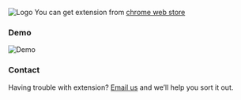 ![Logo](https://i.imgur.com/T4b8xJw.png) You can get extension from [chrome web store](https://chrome.google.com/webstore/detail/randomhunter/elmnlijmcoenbjnliigjlkjhadnhglbm)

### Demo
![Demo](https://i.imgur.com/v4Q0VkE.gif)

### Contact

Having trouble with extension? [Email us](mailto:karyan40024@gmail.com) and we’ll help you sort it out.
